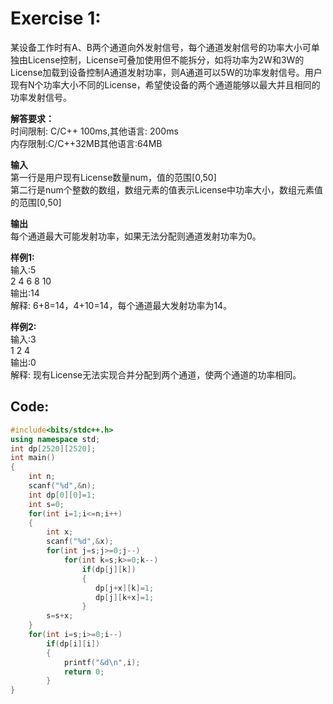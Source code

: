# **Exercise 1:**  

某设备工作时有A、B两个通道向外发射信号，每个通道发射信号的功率大小可单独由License控制，License可叠加使用但不能拆分，如将功率为2W和3W的License加载到设备控制A通道发射功率，则A通道可以5W的功率发射信号。用户现有N个功率大小不同的License，希望使设备的两个通道能够以最大并且相同的功率发射信号。  

**解答要求：**  
时间限制: C/C++ 100ms,其他语言: 200ms  
内存限制:C/C++32MB其他语言:64MB  

**输入**  
第一行是用户现有License数量num，值的范围[0,50]  
第二行是num个整数的数组，数组元素的值表示License中功率大小，数组元素值的范围[0,50]  

**输出**  
每个通道最大可能发射功率，如果无法分配则通道发射功率为0。  

**样例1:**  
输入:5  
2 4 6 8 10  
输出:14  
解释: 6+8=14，4+10=14，每个通道最大发射功率为14。  

**样例2:**  
输入:3  
1 2 4  
输出:0  
解释: 现有License无法实现合并分配到两个通道，使两个通道的功率相同。  

## **Code:**  

```cpp
#include<bits/stdc++.h>
using namespace std;
int dp[2520][2520];
int main()
{
    int n;
    scanf("%d",&n);
    int dp[0][0]=1;
    int s=0;
    for(int i=1;i<=n;i++)
    {
        int x;
        scanf("%d",&x);
        for(int j=s;j>=0;j--)
            for(int k=s;k>=0;k--)
                if(dp[j][k])
                {
                   dp[j+x][k]=1;
                   dp[j][k+x]=1;
                }
        s=s+x;
    }
    for(int i=s;i>=0;i--)
        if(dp[i][i])
        {
            printf("&d\n",i);
            return 0;
        }
}
```
